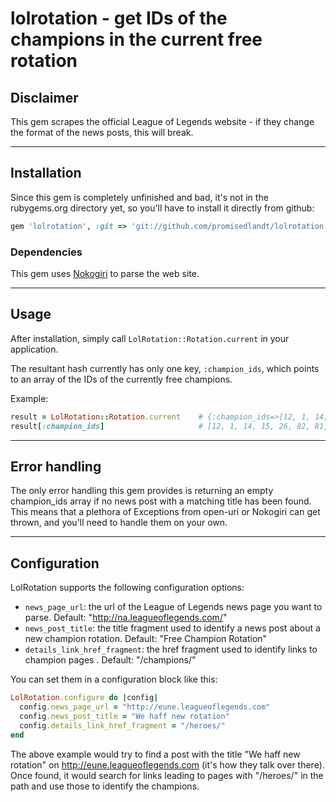 # lolrotation - get IDs of the champions in the current free rotation


## Disclaimer

This gem scrapes the official League of Legends website - if they change the format of the news posts, this will break.

---

## Installation

Since this gem is completely unfinished and bad, it's not in the rubygems.org directory yet, so you'll have to install it directly from github:

```ruby
gem 'lolrotation', :git => 'git://github.com/promisedlandt/lolrotation.git'
```

### Dependencies

This gem uses [Nokogiri](http://nokogiri.org/) to parse the web site.

---

## Usage

After installation, simply call `LolRotation::Rotation.current` in your application.

The resultant hash currently has only one key, `:champion_ids`, which points to an array of the IDs of the currently free champions.

Example:

```ruby
result = LolRotation::Rotation.current    # {:champion_ids=>[12, 1, 14, 15, 26, 82, 81, 57, 101, 114]}
result[:champion_ids]                     # [12, 1, 14, 15, 26, 82, 81, 57, 101, 114]
```

---

## Error handling

The only error handling this gem provides is returning an empty champion_ids array if no news post with a matching title has been found. This means that a plethora of Exceptions from open-uri or Nokogiri can get thrown, and you'll need to handle them on your own.

---

## Configuration

LolRotation supports the following configuration options:

 * `news_page_url`: the url of the League of Legends news page you want to parse. Default: "http://na.leagueoflegends.com/"
 * `news_post_title`: the title fragment used to identify a news post about a new champion rotation. Default: "Free Champion Rotation"
 * `details_link_href_fragment`: the href fragment used to identify links to champion pages . Default: "/champions/"

You can set them in a configuration block like this:

```ruby
LolRotation.configure do |config|
  config.news_page_url = "http://eune.leagueoflegends.com"
  config.news_post_title = "We haff new rotation"
  config.details_link_href_fragment = "/heroes/"
end
```

The above example would try to find a post with the title "We haff new rotation" on http://eune.leagueoflegends.com (it's how they talk over there). Once found, it would search for links leading to pages with "/heroes/" in the path and use those to identify the champions.
